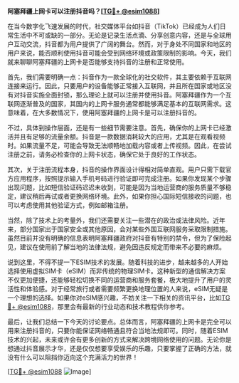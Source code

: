 **阿塞拜疆上网卡可以注册抖音吗？[[TG💪+ @esim1088](https://t.me/s/esim1088)]**

在当今数字化飞速发展的时代，社交媒体平台如抖音（TikTok）已经成为人们日常生活中不可或缺的一部分。无论是记录生活点滴、分享创意内容，还是与全球用户互动交流，抖音都为用户提供了广阔的舞台。然而，对于身处不同国家和地区的用户来说，能否顺利使用抖音可能会受到网络环境或政策限制的影响。今天，我们就来聊聊阿塞拜疆的上网卡是否能够支持抖音的注册和正常使用。

首先，我们需要明确一点：抖音作为一款全球化的社交软件，其主要依赖于互联网连接来运行。因此，只要用户的设备能够正常接入互联网，并且所在国家或地区没有对抖音实施全面封锁，那么理论上就可以注册并使用抖音。阿塞拜疆作为一个互联网逐渐普及的国家，其国内的上网卡服务通常都能够满足基本的互联网需求。这意味着，在大多数情况下，使用阿塞拜疆的上网卡是可以注册抖音的。

不过，具体到操作层面，还是有一些细节需要注意。首先，确保你的上网卡已经激活并且有足够的流量余额。抖音是一款数据消耗较大的应用，尤其是在观看视频时。如果流量不足，可能会导致无法顺畅地加载内容或者上传视频。因此，在尝试注册之前，请务必检查你的上网卡状态，确保它处于良好的工作状态。

其次，关于注册流程本身，抖音的操作界面设计得相对简单直观。用户只需下载官方应用程序，按照提示输入手机号码进行验证即可完成注册。如果你发现某个步骤出现问题，比如短信验证码迟迟未收到，可能是因为当地运营商的服务质量不够稳定，建议稍后再试或者更换网络环境。此外，如果你担心国际短信接收的问题，也可以考虑使用其他验证方式，例如邮箱注册。

当然，除了技术上的考量外，我们还需要关注一些潜在的政治或法律风险。近年来，部分国家出于国家安全或其他原因，会对某些外国互联网服务采取限制措施。虽然目前并没有明确的信息表明阿塞拜疆政府对抖音有特别的禁令，但为了保险起见，建议在使用前了解当地的法律法规，避免因违反规定而带来不必要的麻烦。

说到这里，不得不提一下ESIM技术的发展。随着科技的进步，越来越多的人开始选择使用虚拟SIM卡（eSIM）而非传统的物理SIM卡。这种新型的通信解决方案不仅更加便捷，还能够轻松切换不同的运营商和服务套餐，极大地提升了用户的灵活性和体验感。对于经常旅行或者需要频繁更换地理位置的人来说，eSIM无疑是一个理想的选择。如果你对eSIM感兴趣，不妨关注一下相关的资讯平台，比如[TG💪+ @esim1088](https://t.me/s/esim1088)，那里会有最新的行业动态和技术教程供你参考。

最后，让我们总结一下今天的讨论要点。总体而言，阿塞拜疆的上网卡是完全可以用来注册抖音的，只要你能保证网络畅通且符合当地法规即可。同时，随着ESIM技术的兴起，未来或许会有更多创新的方式来解决跨境网络使用的问题。无论你是想通过抖音展示才华，还是仅仅想要享受娱乐的乐趣，只要掌握了正确的方法，就没有什么可以阻挡你迈向这个充满活力的世界！

[[TG💪+ @esim1088](https://t.me/s/esim1088) ![Image](https://i.postimg.cc/4NQfJmqS/Snipaste-2025-05-13-00-14-12.png)]